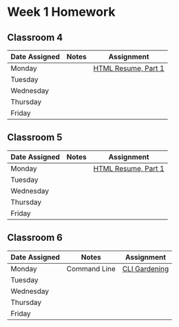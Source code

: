 # Week 1 Homework

## Classroom 4

| Date Assigned | Notes                          | Assignment |
|---------------|--------------------------------|------------|
| Monday        |                                |[HTML Resume, Part 1](https://github.com/ga-dc/html_resume)|
| Tuesday       |                                |   |
| Wednesday     |                                |   |
| Thursday      |                                |   |
| Friday        |                                |   |

## Classroom 5

| Date Assigned | Notes                          | Assignment |
|---------------|--------------------------------|------------|
| Monday        |                                |[HTML Resume, Part 1](https://github.com/ga-dc/html_resume)|
| Tuesday       |                                |   |
| Wednesday     |                                |   |
| Thursday      |                                |   |
| Friday        |                                |   |

## Classroom 6

| Date Assigned | Notes                          | Assignment |
|---------------|--------------------------------|------------|
| Monday        | Command Line | [CLI Gardening](https://github.com/ga-dc/cli_gardening)  |
| Tuesday       |                                |   |
| Wednesday     |                                |   |
| Thursday      |                                |   |
| Friday        |                                |   |

